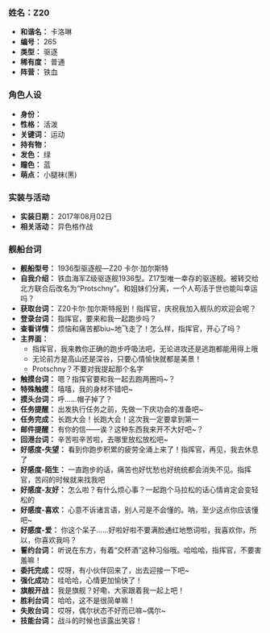 ### 姓名：Z20
* **和谐名：** 卡洛琳
* **编号：** 265
* **类型：** 驱逐
* **稀有度：** 普通
* **阵营：** 铁血


### 角色人设
* **身份：** 
* **性格：** 活泼
* **关键词：** 运动
* **持有物：** 
* **发色：** 绿
* **瞳色：** 蓝
* **萌点：** 小腿袜(黑)


### 实装与活动
* **实装日期：** 2017年08月02日
* **相关活动：** 异色格作战


### 舰船台词
* **舰船型号：** 1936型驱逐舰—Z20 卡尔·加尔斯特
* **自我介绍：** 铁血海军Z级驱逐舰1936型。Z17型唯一幸存的驱逐舰。被转交给北方联合后改名为“Protschny”。和姐妹们分离，一个人苟活于世也能叫幸运吗？
* **获取台词：** Z20卡尔·加尔斯特报到！指挥官，庆祝我加入舰队的欢迎会呢？
* **登录台词：** 指挥官，要来和我一起跑步吗？
* **查看详情：** 烦恼和痛苦都biu~地飞走了！怎么样，指挥官，开心了吗？
* **主界面：**
  * 指挥官，我来教你正确的跑步呼吸法吧，无论进攻还是逃跑都能用得上哦
  * 无论前方是高山还是深谷，只要心情愉快就都是美景！
  * Protschny？不要对我提起那个名字
* **触摸台词：** 嗯？指挥官要和我一起去跑两圈吗~？
* **特殊触摸：** 嘻嘻，我的身材不错吧~
* **摸头台词：** 呼……帽子掉了？
* **任务提醒：** 出发执行任务之前，先做一下庆功会的准备吧~
* **任务完成：** 长跑大会！长跑大会！这次我一定要拿到第一
* **邮件提醒：** 有你的信——诶？这种东西我来开不大好吧~？
* **回港台词：** 辛苦啦辛苦啦，去哪里放松放松吧~
* **好感度-失望：** 看到你跑步积累的疲劳全涌上来了！指挥官，再见，我去休息了
* **好感度-陌生：** 一直跑步的话，痛苦也好忧愁也好统统都会消失不见。指挥官，苦闷的时候就来找我吧
* **好感度-友好：** 怎么啦？有什么烦心事？一起跑个马拉松的话心情肯定会变轻松的
* **好感度-喜欢：** 心意不诉诸言语，别人可是不会懂的。呐，至少这点你应该懂吧~
* **好感度-爱：** 你这个呆子……好啦好啦不要满脸通红地憋词啦，我喜欢你，所以，你喜欢我吗？
* **誓约台词：** 听说在东方，有着“交杯酒”这种习俗哦。哈哈哈，指挥官，不要害羞嘛！
* **委托完成：** 哎呀，有小伙伴回来了，出去迎接一下吧~
* **强化成功：** 哇哈哈，心情更加愉快了！
* **旗舰开战：** 我是旗舰？好嘞，大家跟着我一起上吧！
* **胜利台词：** 哈哈，这不是很简单嘛！
* **失败台词：** 哎呀，偶尔状态不好而已嘛~偶尔~
* **技能台词：** 战斗的时候也该露出笑容！
